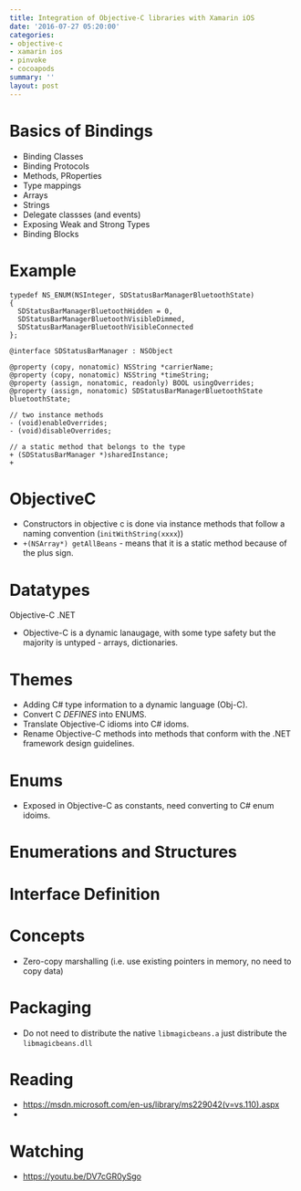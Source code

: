 ```yaml
---
title: Integration of Objective-C libraries with Xamarin iOS
date: '2016-07-27 05:20:00'
categories:
- objective-c
- xamarin ios
- pinvoke
- cocoapods
summary: ''
layout: post
---
```

# Basics of Bindings
* Binding Classes
* Binding Protocols
* Methods, PRoperties
 * Type mappings
 * Arrays
 * Strings
* Delegate classses (and events)
* Exposing Weak and Strong Types
* Binding Blocks

# Example

```objc
typedef NS_ENUM(NSInteger, SDStatusBarManagerBluetoothState)
{
  SDStatusBarManagerBluetoothHidden = 0,
  SDStatusBarManagerBluetoothVisibleDimmed,
  SDStatusBarManagerBluetoothVisibleConnected
};

@interface SDStatusBarManager : NSObject

@property (copy, nonatomic) NSString *carrierName;
@property (copy, nonatomic) NSString *timeString;
@property (assign, nonatomic, readonly) BOOL usingOverrides;
@property (assign, nonatomic) SDStatusBarManagerBluetoothState bluetoothState;

// two instance methods
- (void)enableOverrides;
- (void)disableOverrides;

// a static method that belongs to the type
+ (SDStatusBarManager *)sharedInstance;
+
```



# ObjectiveC
 - Constructors in objective c is done via instance methods that follow a naming convention (`initWithString(xxxx`))
 - `+(NSArray*) getAllBeans` - means that it is a static method because of the plus sign.

# Datatypes
Objective-C
.NET

* Objective-C is a dynamic lanaugage, with some type safety but the majority is untyped - arrays, dictionaries.

# Themes
* Adding C# type information to a dynamic language (Obj-C).
* Convert C _DEFINES_ into ENUMS.
* Translate Objective-C idioms into C# idoms.
* Rename Objective-C methods into methods that conform with the .NET framework design guidelines.

# Enums
* Exposed in Objective-C as constants, need converting to C# enum idoims.


# Enumerations and Structures

# Interface Definition

# Concepts
* Zero-copy marshalling (i.e. use existing pointers in memory, no need to copy data)

# Packaging
* Do not need to distribute the native `libmagicbeans.a` just distribute the `libmagicbeans.dll`

# Reading
* https://msdn.microsoft.com/en-us/library/ms229042(v=vs.110).aspx
* 
# Watching
* https://youtu.be/DV7cGR0ySgo